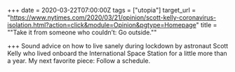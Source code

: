 +++
date = 2020-03-22T07:00:00Z
tags = ["utopia"]
target_url = "https://www.nytimes.com/2020/03/21/opinion/scott-kelly-coronavirus-isolation.html?action=click&module=Opinion&pgtype=Homepage"
title = "\"Take it from someone who couldn’t: Go outside.\""

+++
Sound advice on how to live sanely during lockdown by astronaut Scott Kelly who lived onboard the International Space Station for a little more than a year. My next favorite piece: Follow a schedule.